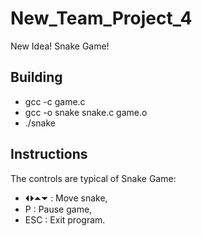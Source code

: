 # New_Team_Project_4
New Idea! Snake Game!

## Building
* gcc -c game.c
* gcc -o snake snake.c game.o
* ./snake

## Instructions
The controls are typical of Snake Game:
* ⏴⏵⏶⏷ : Move snake,
* P : Pause game,
* ESC : Exit program.